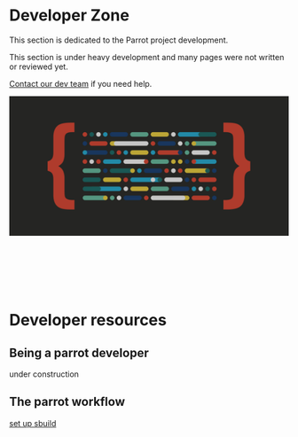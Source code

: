 # Developer Zone

This section is dedicated to the Parrot project development.

This section is under heavy development and many pages were not written
or reviewed yet.

[Contact our dev team](https://community.parrotsec.org) if you need help.

![screenshot](../img/developer-background.jpg)

&nbsp;


&nbsp;


&nbsp;


# Developer resources

## Being a parrot developer

under construction

## The parrot workflow

[set up sbuild](sbuild.md)


&nbsp;


&nbsp;


&nbsp;

